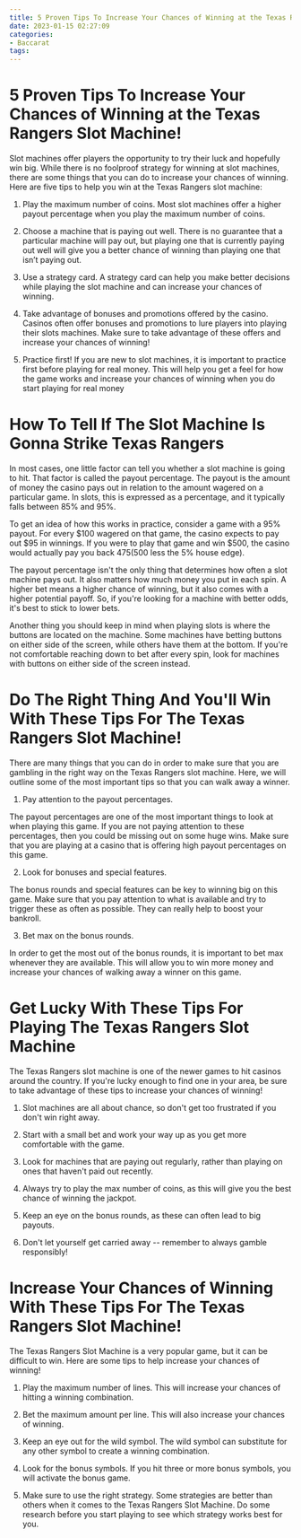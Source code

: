 ```yaml
---
title: 5 Proven Tips To Increase Your Chances of Winning at the Texas Rangers Slot Machine!
date: 2023-01-15 02:27:09
categories:
- Baccarat
tags:
---
```



#  5 Proven Tips To Increase Your Chances of Winning at the Texas Rangers Slot Machine!

Slot machines offer players the opportunity to try their luck and hopefully win big. While there is no foolproof strategy for winning at slot machines, there are some things that you can do to increase your chances of winning. Here are five tips to help you win at the Texas Rangers slot machine:

1. Play the maximum number of coins. Most slot machines offer a higher payout percentage when you play the maximum number of coins.

2. Choose a machine that is paying out well. There is no guarantee that a particular machine will pay out, but playing one that is currently paying out well will give you a better chance of winning than playing one that isn’t paying out.

3. Use a strategy card. A strategy card can help you make better decisions while playing the slot machine and can increase your chances of winning.

4. Take advantage of bonuses and promotions offered by the casino. Casinos often offer bonuses and promotions to lure players into playing their slots machines. Make sure to take advantage of these offers and increase your chances of winning!

5. Practice first! If you are new to slot machines, it is important to practice first before playing for real money. This will help you get a feel for how the game works and increase your chances of winning when you do start playing for real money

#  How To Tell If The Slot Machine Is Gonna Strike Texas Rangers

In most cases, one little factor can tell you whether a slot machine is going to hit. That factor is called the payout percentage. The payout is the amount of money the casino pays out in relation to the amount wagered on a particular game. In slots, this is expressed as a percentage, and it typically falls between 85% and 95%.

To get an idea of how this works in practice, consider a game with a 95% payout. For every $100 wagered on that game, the casino expects to pay out $95 in winnings. If you were to play that game and win $500, the casino would actually pay you back $475 ($500 less the 5% house edge).

The payout percentage isn't the only thing that determines how often a slot machine pays out. It also matters how much money you put in each spin. A higher bet means a higher chance of winning, but it also comes with a higher potential payoff. So, if you're looking for a machine with better odds, it's best to stick to lower bets.

Another thing you should keep in mind when playing slots is where the buttons are located on the machine. Some machines have betting buttons on either side of the screen, while others have them at the bottom. If you're not comfortable reaching down to bet after every spin, look for machines with buttons on either side of the screen instead.

#  Do The Right Thing And You'll Win With These Tips For The Texas Rangers Slot Machine!

There are many things that you can do in order to make sure that you are gambling in the right way on the Texas Rangers slot machine. Here, we will outline some of the most important tips so that you can walk away a winner.

1. Pay attention to the payout percentages.

The payout percentages are one of the most important things to look at when playing this game. If you are not paying attention to these percentages, then you could be missing out on some huge wins. Make sure that you are playing at a casino that is offering high payout percentages on this game.

2. Look for bonuses and special features.

The bonus rounds and special features can be key to winning big on this game. Make sure that you pay attention to what is available and try to trigger these as often as possible. They can really help to boost your bankroll.

3. Bet max on the bonus rounds.

In order to get the most out of the bonus rounds, it is important to bet max whenever they are available. This will allow you to win more money and increase your chances of walking away a winner on this game.

#  Get Lucky With These Tips For Playing The Texas Rangers Slot Machine

The Texas Rangers slot machine is one of the newer games to hit casinos around the country. If you're lucky enough to find one in your area, be sure to take advantage of these tips to increase your chances of winning!

1. Slot machines are all about chance, so don't get too frustrated if you don't win right away.

2. Start with a small bet and work your way up as you get more comfortable with the game.

3. Look for machines that are paying out regularly, rather than playing on ones that haven't paid out recently.

4. Always try to play the max number of coins, as this will give you the best chance of winning the jackpot.

5. Keep an eye on the bonus rounds, as these can often lead to big payouts.

6. Don't let yourself get carried away -- remember to always gamble responsibly!

#  Increase Your Chances of Winning With These Tips For The Texas Rangers Slot Machine!

The Texas Rangers Slot Machine is a very popular game, but it can be difficult to win. Here are some tips to help increase your chances of winning!

1. Play the maximum number of lines. This will increase your chances of hitting a winning combination.

2. Bet the maximum amount per line. This will also increase your chances of winning.

3. Keep an eye out for the wild symbol. The wild symbol can substitute for any other symbol to create a winning combination.

4. Look for the bonus symbols. If you hit three or more bonus symbols, you will activate the bonus game.

5. Make sure to use the right strategy. Some strategies are better than others when it comes to the Texas Rangers Slot Machine. Do some research before you start playing to see which strategy works best for you.